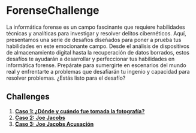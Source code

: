 # ForenseChallenge
La informática forense es un campo fascinante que requiere habilidades técnicas y analíticas para investigar y resolver delitos cibernéticos. Aquí, presentamos una serie de desafíos diseñados para poner a prueba tus habilidades en este emocionante campo. Desde el análisis de dispositivos de almacenamiento digital hasta la recuperación de datos borrados, estos desafíos te ayudarán a desarrollar y perfeccionar tus habilidades en informática forense. Prepárate para sumergirte en escenarios del mundo real y enfrentarte a problemas que desafiarán tu ingenio y capacidad para resolver problemas. ¿Estás listo para el desafío?

## Challenges
1. [**Caso 1: ¿Dónde y cuándo fue tomada la fotografía?**](caso1/CASE1.MD)
2. [**Caso 2: Joe Jacobs**](caso2/CASE2.MD)
3. [**Caso 3: Joe Jacobs Acusación**](caso3/CASE3.MD)
